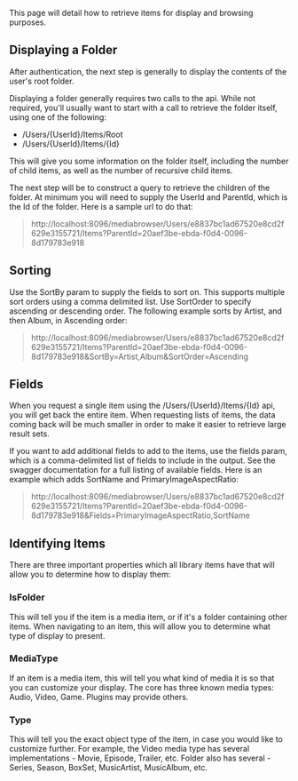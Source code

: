 This page will detail how to retrieve items for display and browsing purposes.

## Displaying a Folder
After authentication, the next step is generally to display the contents of the user's root folder.

Displaying a folder generally requires two calls to the api. While not required, you'll usually want to start with a call to retrieve the folder itself, using one of the following:
* /Users/{UserId}/Items/Root
* /Users/{UserId}/Items/{Id}

This will give you some information on the folder itself, including the number of child items, as well as the number of recursive child items. 

The next step will be to construct a query to retrieve the children of the folder. At minimum you will need to supply the UserId and ParentId, which is the Id of the folder. Here is a sample url to do that:

> http://localhost:8096/mediabrowser/Users/e8837bc1ad67520e8cd2f629e3155721/Items?ParentId=20aef3be-ebda-f0d4-0096-8d179783e918

## Sorting
Use the SortBy param to supply the fields to sort on. This supports multiple sort orders using a comma delimited list. Use SortOrder to specify ascending or descending order. The following example sorts by Artist, and then Album, in Ascending order:

> http://localhost:8096/mediabrowser/Users/e8837bc1ad67520e8cd2f629e3155721/Items?ParentId=20aef3be-ebda-f0d4-0096-8d179783e918&SortBy=Artist,Album&SortOrder=Ascending

## Fields

When you request a single item using the /Users/{UserId}/Items/{Id} api, you will get back the entire item. When requesting lists of items, the data coming back will be much smaller in order to make it easier to retrieve large result sets.

If you want to add additional fields to add to the items, use the fields param, which is a comma-delimited list of fields to include in the output. See the swagger documentation for a full listing of available fields. Here is an example which adds SortName and PrimaryImageAspectRatio:

> http://localhost:8096/mediabrowser/Users/e8837bc1ad67520e8cd2f629e3155721/Items?ParentId=20aef3be-ebda-f0d4-0096-8d179783e918&Fields=PrimaryImageAspectRatio,SortName

## Identifying Items

There are three important properties which all library items have that will allow you to determine how to display them:

### IsFolder
This will tell you if the item is a media item, or if it's a folder containing other items. When navigating to an item, this will allow you to determine what type of display to present.

### MediaType
If an item is a media item, this will tell you what kind of media it is so that you can customize your display. The core has three known media types: Audio, Video, Game. Plugins may provide others.

### Type
This will tell you the exact object type of the item, in case you would like to customize further. For example, the Video media type has several implementations - Movie, Episode, Trailer, etc. Folder also has several - Series, Season, BoxSet, MusicArtist, MusicAlbum, etc.